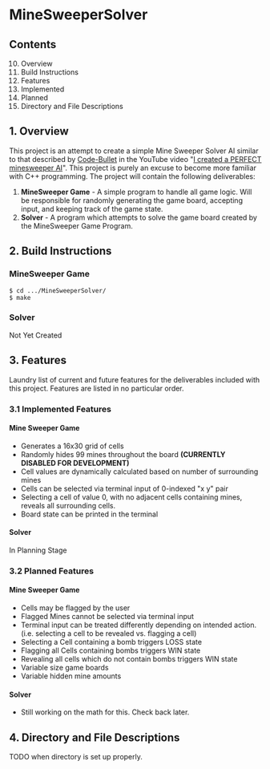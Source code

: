 # MineSweeperSolver
## Contents
10. Overview
20. Build Instructions
30. Features
  1. Implemented
  2. Planned
40. Directory and File Descriptions

## 1. Overview
This project is an attempt to create a simple Mine Sweeper Solver AI similar to
that described by [Code-Bullet](https://github.com/Code-Bullet/minesweeper-AI)
in the YouTube video "[I created a PERFECT minesweeper AI](https://www.youtube.com/watch?v=cGUHehFGqBc)".
This project is purely an excuse to become more familiar with C++ programming.
The project will contain the following deliverables:
1. **MineSweeper Game** - A simple program to handle all game logic. Will be
responsible for randomly generating the game board, accepting input, and keeping
track of the game state.
2. **Solver** - A program which attempts to solve the game board created by the
MineSweeper Game Program.

## 2. Build Instructions
### MineSweeper Game
```Shell
$ cd .../MineSweeperSolver/
$ make
```

### Solver
Not Yet Created

## 3. Features
Laundry list of current and future features for the deliverables included with
this project. Features are listed in no particular order.

### 3.1 Implemented Features
#### Mine Sweeper Game
* Generates a 16x30 grid of cells
* Randomly hides 99 mines throughout the board **(CURRENTLY DISABLED FOR
DEVELOPMENT)**
* Cell values are dynamically calculated based on number of surrounding mines
* Cells can be selected via terminal input of 0-indexed "x y" pair
* Selecting a cell of value 0, with no adjacent cells containing mines, reveals
all surrounding cells.
* Board state can be printed in the terminal

#### Solver
In Planning Stage

### 3.2 Planned Features
#### Mine Sweeper Game
* Cells may be flagged by the user
* Flagged Mines cannot be selected via terminal input
* Terminal input can be treated differently depending on intended action. (i.e.
  selecting a cell to be revealed vs. flagging a cell)
* Selecting a Cell containing a bomb triggers LOSS state
* Flagging all Cells containing bombs triggers WIN state
* Revealing all cells which do not contain bombs triggers WIN state
* Variable size game boards
* Variable hidden mine amounts

#### Solver
* Still working on the math for this. Check back later.

## 4. Directory and File Descriptions
TODO when directory is set up properly.
